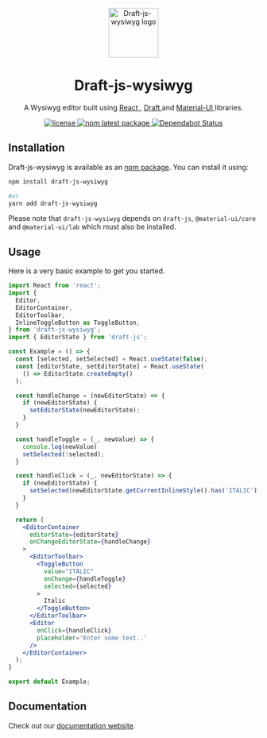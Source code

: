 <p align="center">
  <a href="https://draft-js-wysiwyg.com">
    <img width="100" src="https://draft-js-wysiwyg.com/static/logo.svg" alt="Draft-js-wysiwyg logo" />
  </a>
</p>
<h1 align="center">
  Draft-js-wysiwyg
</h1>
<p align="center">
A Wysiwyg editor built using
  <a href="https://reactjs.org/">
    React
  </a>,
  <a href="https://draftjs.org">
    Draft
  </a>
  and
  <a href="https://material-ui.com/">
    Material-UI
  </a>
  libraries.
</p>
<p align="center">
  <a href="https://github.com/romainleduc/draft-js-wysiwyg/blob/master/LICENSE">
    <img src="https://img.shields.io/badge/license-MIT-blue.svg" alt="license" />
  </a>
  <a href="https://www.npmjs.com/package/draft-js-wysiwyg">
    <img src="https://img.shields.io/npm/v/draft-js-wysiwyg/latest.svg" alt="npm latest package" />
  </a>
    <a href="https://dependabot.com">
    <img src="https://api.dependabot.com/badges/status?host=github&repo=romainleduc/draft-js-wysiwyg" alt="Dependabot Status" />
  </a>
</p>

## Installation

Draft-js-wysiwyg is available as an [npm package](https://www.npmjs.com/package/draft-js-wysiwyg). You can install it using:

```sh
npm install draft-js-wysiwyg

#or
yarn add draft-js-wysiwyg
```

Please note that `draft-js-wysiwyg` depends on `draft-js`, `@material-ui/core` and `@material-ui/lab` which must also be installed.

## Usage

Here is a very basic example to get you started.

```jsx
import React from 'react';
import {
  Editor,
  EditorContainer,
  EditorToolbar,
  InlineToggleButton as ToggleButton,
} from 'draft-js-wysiwyg';
import { EditorState } from 'draft-js';

const Example = () => {
  const [selected, setSelected] = React.useState(false);
  const [editorState, setEditorState] = React.useState(
    () => EditorState.createEmpty()
  );

  const handleChange = (newEditorState) => {
    if (newEditorState) {
      setEditorState(newEditorState);
    }
  }

  const handleToggle = (_, newValue) => {
    console.log(newValue)
    setSelected(!selected);
  }

  const handleClick = (_, newEditorState) => {
    if (newEditorState) {
      setSelected(newEditorState.getCurrentInlineStyle().has('ITALIC'));
    }
  }

  return (
    <EditorContainer
      editorState={editorState}
      onChangeEditorState={handleChange}
    >
      <EditorToolbar>
        <ToggleButton
          value="ITALIC"
          onChange={handleToggle}
          selected={selected}
        >
          Italic
        </ToggleButton>
      </EditorToolbar>
      <Editor
        onClick={handleClick}
        placeholder='Enter some text..'
      />
    </EditorContainer>
  );
}

export default Example;
```

## Documentation

Check out our [documentation website](https://draft-js-wysiwyg.com).
